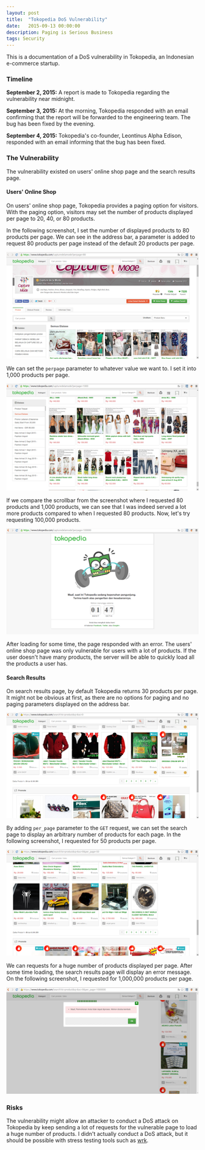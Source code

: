 ```yaml
---
layout: post
title:  "Tokopedia DoS Vulnerability"
date:   2015-09-13 00:00:00
description: Paging is Serious Business
tags: Security
---
```


This is a documentation of a DoS vulnerability in Tokopedia, an Indonesian e-commerce startup.

### Timeline

__September 2, 2015:__ A report is made to Tokopedia regarding the vulnerability near midnight.

__September 3, 2015:__ At the morning, Tokopedia responded with an email confirming that the report will be forwarded to the engineering team. The bug has been fixed by the evening.

__September 4, 2015:__ Tokopedia's co-founder, Leontinus Alpha Edison, responded with an email informing that the bug has been fixed.

### The Vulnerability

The vulnerability existed on users' online shop page and the search results page.

#### Users' Online Shop

On users' online shop page, Tokopedia provides a paging option for visitors. With the paging option, visitors may set the number of products displayed per page to 20, 40, or 80 products.

In the following screenshot, I set the number of displayed products to 80 products per page. We can see in the address bar, a parameter is added to request 80 products per page instead of the default 20 products per page.

![Screenshot-01](/images/posts/tp-screenshot-01.png)

We can set the `perpage` parameter to whatever value we want to. I set it into 1,000 products per page.

![Screenshot-02](/images/posts/tp-screenshot-02.png)

If we compare the scrollbar from the screenshot where I requested 80 products and 1,000 products, we can see that I was indeed served a lot more products compared to when I requested 80 products. Now, let's try requesting 100,000 products.

![Screenshot-03](/images/posts/tp-screenshot-03.png)

After loading for some time, the page responded with an error. The users' online shop page was only vulnerable for users with a lot of products. If the user doesn't have many products, the server will be able to quickly load all the products a user has.

#### Search Results

On search results page, by default Tokopedia returns 30 products per page. It might not be obvious at first, as there are no options for paging and no paging parameters displayed on the address bar.

![Screenshot-04](/images/posts/tp-screenshot-04.png)

By adding `per_page` parameter to the `GET` request, we can set the search page to display an arbitrary number of products for each page. In the following screenshot, I requested for 50 products per page.

![Screenshot-05](/images/posts/tp-screenshot-05.png)

We can requests for a huge number of products displayed per page. After some time loading, the search results page will display an error message. On the following screenshot, I requested for 1,000,000 products per page.

![Screenshot-06](/images/posts/tp-screenshot-06.png)

### Risks

The vulnerability might allow an attacker to conduct a DoS attack on Tokopedia by keep sending a lot of requests for the vulnerable page to load a huge number of products. I didn't actually conduct a DoS attack, but it should be possible with stress testing tools such as [wrk](https://github.com/wg/wrk).
